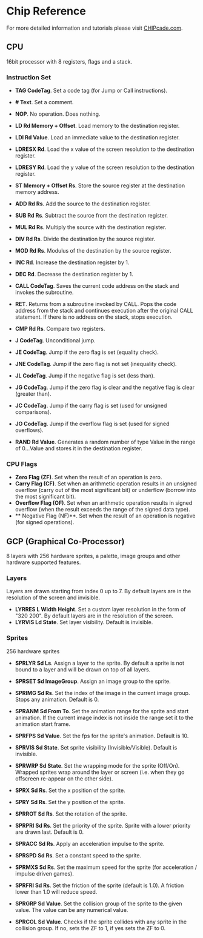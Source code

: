 # Chip Reference

For more detailed information and tutorials please visit [CHIPcade.com](https://chipcade.com).

## CPU

16bit processor with 8 registers, flags and a stack.

### Instruction Set

- **TAG CodeTag**. Set a code tag (for Jump or Call instructions).
- **# Text**. Set a comment.
- **NOP**. No operation. Does nothing.

- **LD Rd Memory + Offset**. Load memory to the destination register.
- **LDI Rd Value**. Load an immediate value to the destination register.
- **LDRESX Rd**. Load the x value of the screen resolution to the destination register.
- **LDRESY Rd**. Load the y value of the screen resolution to the destination register.
- **ST Memory + Offset Rs**. Store the source register at the destination memory address.

- **ADD Rd Rs**. Add the source to the destination register.
- **SUB Rd Rs**. Subtract the source from the destination register.
- **MUL Rd Rs**. Multiply the source with the destination register.
- **DIV Rd Rs**. Divide the destination by the source register.
- **MOD Rd Rs**. Modulus of the destination by the source register.

- **INC Rd**. Increase the destination register by 1.
- **DEC Rd**. Decrease the destination register by 1.

- **CALL CodeTag**. Saves the current code address on the stack and invokes the subroutine.
- **RET**. Returns from a subroutine invoked by CALL. Pops the code address from the stack and continues execution after the original CALL statement. If there is no address on the stack, stops execution.

- **CMP Rd Rs**. Compare two registers.
- **J CodeTag**. Unconditional jump.
- **JE CodeTag**. Jump if the zero flag is set (equality check).
- **JNE CodeTag**. Jump if the zero flag is not set (inequality check).
- **JL CodeTag**. Jump if the negative flag is set (less than).
- **JG CodeTag**. Jump if the zero flag is clear and the negative flag is clear (greater than).
- **JC CodeTag**. Jump if the carry flag is set (used for unsigned comparisons).
- **JO CodeTag**. Jump if the overflow flag is set (used for signed overflows).

- **RAND Rd Value**. Generates a random number of type Value in the range of 0...Value and stores it in the destination register.

### CPU Flags

- **Zero Flag (ZF)**. Set when the result of an operation is zero.
- **Carry Flag (CF)**. Set when an arithmetic operation results in an unsigned overflow (carry out of the most significant bit) or underflow (borrow into the most significant bit).
- **Overflow Flag (OF)**. Set when an arithmetic operation results in signed overflow (when the result exceeds the range of the signed data type).
- ** Negative Flag (NF)**. Set when the result of an operation is negative (for signed operations).

## GCP (Graphical Co-Processor)

8 layers with 256 hardware sprites, a palette, image groups and other hardware supported features.

### Layers

Layers are drawn starting from index 0 up to 7. By default layers are in the resolution of the screen and invisible.

- **LYRRES L Width Height**. Set a custom layer resolution in the form of "320 200". By default layers are in the resolution of the screen.
- **LYRVIS Ld State**. Set layer visibility. Default is invisible.

### Sprites

256 hardware sprites

- **SPRLYR Sd Ls**. Assign a layer to the sprite. By default a sprite is not bound to a layer and will be drawn on top of all layers.

- **SPRSET Sd ImageGroup**. Assign an image group to the sprite.
- **SPRIMG Sd Rs**. Set the index of the image in the current image group. Stops any animation. Default is 0.
- **SPRANM Sd From To**. Set the animation range for the sprite and start animation. If the current image index is not inside the range set it to the animation start frame.
- **SPRFPS Sd Value**. Set the fps for the sprite's animation. Default is 10.

- **SPRVIS Sd State**. Set sprite visibility (Invisible/Visible). Default is invisible.
- **SPRWRP Sd State**. Set the wrapping mode for the sprite (Off/On). Wrapped sprites wrap around the layer or screen (i.e. when they go offscreen re-appear on the other side).

- **SPRX Sd Rs**. Set the x position of the sprite.
- **SPRY Sd Rs**. Set the y position of the sprite.
- **SPRROT Sd Rs**. Set the rotation of the sprite.
- **SPRPRI Sd Rs**. Set the priority of the sprite. Sprite with a lower priority are drawn last. Default is 0.

- **SPRACC Sd Rs**. Apply an acceleration impulse to the sprite.
- **SPRSPD Sd Rs**. Set a constant speed to the sprite.
- **SPRMXS Sd Rs**. Set the maximum speed for the sprite (for acceleration / impulse driven games).
- **SPRFRI Sd Rs**. Set the friction of the sprite (default is 1.0). A friction lower than 1.0 will reduce speed.

- **SPRGRP Sd Value**. Set the collision group of the sprite to the given value. The value can be any numerical value.
- **SPRCOL Sd Value**. Checks if the sprite collides with any sprite in the collision group. If no, sets the ZF to 1, if yes sets the ZF to 0.

